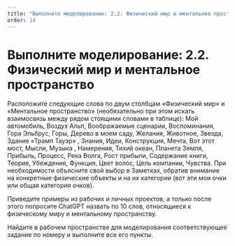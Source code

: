 ```yaml
---
title: "Выполните моделирование: 2.2. Физический мир и ментальное пространство"
order: 14
---
```


# Выполните моделирование: 2.2. Физический мир и ментальное пространство



Расположите следующие слова по двум столбцам «Физический мир» и «Ментальное пространство» (необязательно при этом искать взаимосвязь между рядом стоящими словами в таблице): Мой автомобиль, Воздух Альп, Воображаемые сценарии, Воспоминания, Гора Эльбрус, Горы, Дерево в моем саду, Желания, Животное, Звезда, Здание «Трамп Тауэр» , Знания, Идеи, Конструкция, Мечта, Вот этот мост, Мысли, Музыка , Намерения, Тихий океан, Планета Земля, Прибыль, Процесс, Река Волга, Рост прибыли, Содержание книги, Теория, Убеждения, Функция, Цвет волос, Цель компании, Чувства. При необходимости объясните свой выбор в Заметках, обратив внимание на конкретные физические объекты и на их категории (вот эти мои очки или общая категория очков).

Приведите примеры из рабочих и личных проектов, а только после этого попросите ChatGPT назвать по 10 слов, относящиеся к физическому миру и ментальному пространству.

Найдите в рабочем пространстве для моделирования соответствующее задание по номеру и выполните все его пункты.

